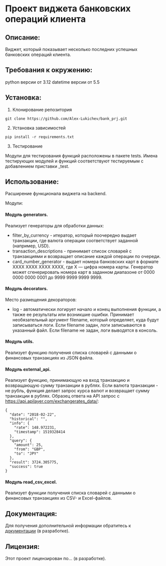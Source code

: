 # Проект виджета банковских операций клиента

## Описание:
Виджет, который показывает несколько последних успешных банковских операций клиента. 


## Требования к окружению:
python версии от 3.12
datetime версии от 5.5


## Установка:
1. Клонирование репозитория
```
git clone https://github.com/Alex-Lukichev/bank_prj.git
```
2. Установка зависимостей
```
pip install -r requirements.txt
```
3. Тестирование

Модули для тестирования функций расположены в пакете tests. 
Имена тестирующих модулей и функций соответствуют тестируемым с добавлением приставки _test.



## Использование:
Расширение функционала виджета на backend.

Модули:

#### Модуль generators. 
Реализует генераторы для обработки данных: 
 - filter_by_currency - итератор, который поочередно выдает транзакции, 
где валюта операции соответствует заданной (например, USD).
 - transaction_descriptions - принимает список словарей с транзакциями и возвращает описание каждой операции по очереди.
 - card_number_generator - выдает номера банковских карт в формате 
XXXX XXXX XXXX XXXX, где X — цифра номера карты. Генератор может сгенерировать номера карт в заданном диапазоне 
от 0000 0000 0000 0001 до 9999 9999 9999 9999.

#### Модуль decorators. 
Место размещения декораторов: 
 - log - автоматически логирует начало и конец выполнения функции, 
а также ее результаты или возникшие ошибки. Принимает необязательный аргумент 
filename, который определяет, куда будут записываться логи. Если filename задан, 
логи записываются в указанный файл. Если filename не задан, логи выводятся в консоль.

#### Модуль utils. 
Реализует функцию получения списка словарей с данными о финансовых транзакциях из JSON файла.

#### Модуль external_api. 
Реализует функцию, принимающую на вход транзакцию и возвращающую сумму транзакции в рублях. 
Если валюта транзакции - не рубль, функция делает запрос курса валют и возвращает сумму транзакции в рублях.
Образец ответа на API запрос c https://api.apilayer.com/exchangerates_data/:
```
{
  "date": "2018-02-22",
  "historical": "",
  "info": {
    "rate": 148.972231,
    "timestamp": 1519328414
  },
  "query": {
    "amount": 25,
    "from": "GBP",
    "to": "JPY"
  },
  "result": 3724.305775,
  "success": true
}
```

#### Модуль read_csv_excel. 
Реализует функции получения списка словарей с данными о финансовых транзакциях из CSV- и Excel-файлов.




## Документация:
Для получения дополнительной информации обратитесь к [документации](README.md) (в разработке).

## Лицензия:
Этот проект лицензирован по... (в разработке).

